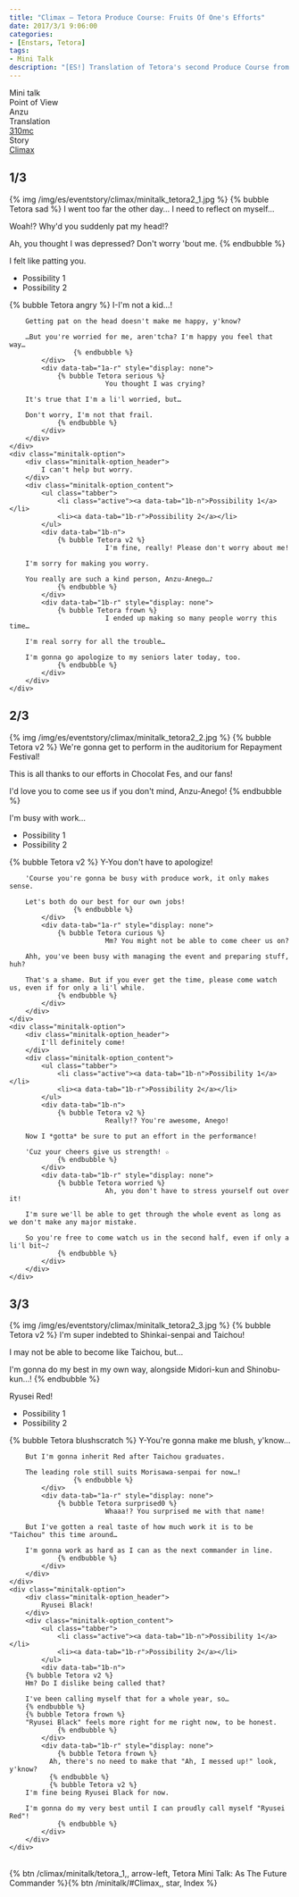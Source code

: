 ```yaml
---
title: "Climax – Tetora Produce Course: Fruits Of One's Efforts"
date: 2017/3/1 9:06:00
categories:
- [Enstars, Tetora]
tags:
- Mini Talk
description: "[ES!] Translation of Tetora's second Produce Course from Climax. From Anzu's POV."
---
```

<div class="three-wrapper" style="--storyColor:#965e7d;--storyColor-rgb:150,94,125;--storyColor-h:326.8;--storyColor-s: 23%;--storyColor-l:47.8%;">
    <div class="info-area">
        <div class="info">
            <div class="info-item characters">
          <div class="label">
              Mini talk
          </div>
          <div class="value">
								<a href="/categories/Enstars/Tetora" character="Tetora"></a>
          </div>
            </div>
            <div class="info-item one">
          <div class="label">
              Point of View
          </div>
          <div class="value">
              Anzu
          </div>
            </div>
            <div class="info-item two">
          <div class="label">
              Translation
          </div>
          <div class="value">
              <a href="/about">310mc</a>
          </div>
            </div>
            <div class="info-item three">
          <div class="label">
             Story
          </div>
          <div class="value">
              <a href="/climax">Climax</a>
          </div>
            </div>
        </div>
    </div>
</div>

<!-- more -->


## <div mt="rare"></div> 1/3
{% img /img/es/eventstory/climax/minitalk_tetora2_1.jpg %}
{% bubble Tetora sad %}
I went too far the other day… I need to reflect on myself…

Woah!? Why'd you suddenly pat my head!?

Ah, you thought I was depressed? Don't worry 'bout me.
{% endbubble %}

<div class="minitalk" character="Anzu">
    <div class="minitalk-option">
        <div class="minitalk-option_header">
            I felt like patting you.
        </div>
        <div class="minitalk-option_content">
			<ul class="tabber">
				<li class="active"><a data-tab="1a-n">Possibility 1</a></li>
				<li><a data-tab="1a-r">Possibility 2</a></li>
			</ul>
			<div data-tab="1a-n">
            	{% bubble Tetora angry %}
							I-I'm not a kid…!

        Getting pat on the head doesn't make me happy, y'know?

        …But you're worried for me, aren'tcha? I'm happy you feel that way…
					{% endbubble %}
			</div>
			<div data-tab="1a-r" style="display: none">
            	{% bubble Tetora serious %}
							You thought I was crying?

        It's true that I'm a li'l worried, but…

        Don't worry, I'm not that frail.
				{% endbubble %}
			</div>
        </div>
    </div>
	<div class="minitalk-option">
        <div class="minitalk-option_header">
            I can't help but worry.
        </div>
        <div class="minitalk-option_content">
			<ul class="tabber">
				<li class="active"><a data-tab="1b-n">Possibility 1</a></li>
				<li><a data-tab="1b-r">Possibility 2</a></li>
			</ul>
			<div data-tab="1b-n">
            	{% bubble Tetora v2 %}
							I'm fine, really! Please don't worry about me!

        I'm sorry for making you worry.

        You really are such a kind person, Anzu-Anego…♪
				{% endbubble %}
			</div>
			<div data-tab="1b-r" style="display: none">
            	{% bubble Tetora frown %}
							I ended up making so many people worry this time…

        I'm real sorry for all the trouble…

        I'm gonna go apologize to my seniors later today, too.
				{% endbubble %}
			</div>
        </div>
    </div>
</div>

## <div mt="rare"></div> 2/3
{% img /img/es/eventstory/climax/minitalk_tetora2_2.jpg %}
{% bubble Tetora v2 %}
We're gonna get to perform in the auditorium for Repayment Festival!

This is all thanks to our efforts in Chocolat Fes, and our fans!

I'd love you to come see us if you don't mind, Anzu-Anego!
{% endbubble %}

<div class="minitalk" character="Anzu">
    <div class="minitalk-option">
        <div class="minitalk-option_header">
            I'm busy with work…
        </div>
        <div class="minitalk-option_content">
			<ul class="tabber">
				<li class="active"><a data-tab="1a-n">Possibility 1</a></li>
				<li><a data-tab="1a-r">Possibility 2</a></li>
			</ul>
			<div data-tab="1a-n">
            	{% bubble Tetora v2 %}
							Y-You don't have to apologize!

        'Course you're gonna be busy with produce work, it only makes sense.

        Let's both do our best for our own jobs!
					{% endbubble %}
			</div>
			<div data-tab="1a-r" style="display: none">
            	{% bubble Tetora curious %}
							Mm? You might not be able to come cheer us on?

        Ahh, you've been busy with managing the event and preparing stuff, huh?

        That's a shame. But if you ever get the time, please come watch us, even if for only a li'l while.
				{% endbubble %}
			</div>
        </div>
    </div>
	<div class="minitalk-option">
        <div class="minitalk-option_header">
            I'll definitely come!
        </div>
        <div class="minitalk-option_content">
			<ul class="tabber">
				<li class="active"><a data-tab="1b-n">Possibility 1</a></li>
				<li><a data-tab="1b-r">Possibility 2</a></li>
			</ul>
			<div data-tab="1b-n">
            	{% bubble Tetora v2 %}
							Really!? You're awesome, Anego!

        Now I *gotta* be sure to put an effort in the performance!

        'Cuz your cheers give us strength! ☆
				{% endbubble %}
			</div>
			<div data-tab="1b-r" style="display: none">
            	{% bubble Tetora worried %}
							Ah, you don't have to stress yourself out over it!

        I'm sure we'll be able to get through the whole event as long as we don't make any major mistake.

        So you're free to come watch us in the second half, even if only a li'l bit~♪
				{% endbubble %}
			</div>
        </div>
    </div>
</div>

## <div mt="rare"></div> 3/3
{% img /img/es/eventstory/climax/minitalk_tetora2_3.jpg %}
{% bubble Tetora v2 %}
I'm super indebted to Shinkai-senpai and Taichou!

I may not be able to become like Taichou, but…

I'm gonna do my best in my own way, alongside Midori-kun and Shinobu-kun…!
{% endbubble %}

<div class="minitalk" character="Anzu">
    <div class="minitalk-option">
        <div class="minitalk-option_header">
            Ryusei Red!
        </div>
        <div class="minitalk-option_content">
			<ul class="tabber">
				<li class="active"><a data-tab="1a-n">Possibility 1</a></li>
				<li><a data-tab="1a-r">Possibility 2</a></li>
			</ul>
			<div data-tab="1a-n">
            	{% bubble Tetora blushscratch %}
							Y-You're gonna make me blush, y'know…

        But I'm gonna inherit Red after Taichou graduates.

        The leading role still suits Morisawa-senpai for now…!
					{% endbubble %}
			</div>
			<div data-tab="1a-r" style="display: none">
            	{% bubble Tetora surprised0 %}
							Whaaa!? You surprised me with that name!

        But I've gotten a real taste of how much work it is to be "Taichou" this time around…

        I'm gonna work as hard as I can as the next commander in line.
				{% endbubble %}
			</div>
        </div>
    </div>
	<div class="minitalk-option">
        <div class="minitalk-option_header">
            Ryusei Black!
        </div>
        <div class="minitalk-option_content">
			<ul class="tabber">
				<li class="active"><a data-tab="1b-n">Possibility 1</a></li>
				<li><a data-tab="1b-r">Possibility 2</a></li>
			</ul>
			<div data-tab="1b-n">
        {% bubble Tetora v2 %}
        Hm? Do I dislike being called that?

        I've been calling myself that for a whole year, so…
        {% endbubble %}
        {% bubble Tetora frown %}
        "Ryusei Black" feels more right for me right now, to be honest.
				{% endbubble %}
			</div>
			<div data-tab="1b-r" style="display: none">
            	{% bubble Tetora frown %}
              Ah, there's no need to make that "Ah, I messed up!" look, y'know?
              {% endbubble %}
              {% bubble Tetora v2 %}
        I'm fine being Ryusei Black for now.

        I'm gonna do my very best until I can proudly call myself "Ryusei Red"!
				{% endbubble %}
			</div>
        </div>
    </div>
</div>
<br>
<div toc>{% btn /climax/minitalk/tetora_1,, arrow-left, Tetora Mini Talk: As The Future Commander %}{% btn /minitalk/#Climax,, star, Index %}</div>
